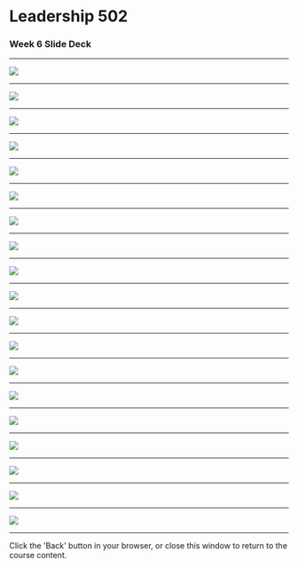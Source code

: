 
# Leadership 502

### Week 6 Slide Deck

---

![](LDRS502-6/assets/Slide01.jpeg)

---

![](LDRS502-6/assets/Slide02.jpeg)

---

![](LDRS502-6/assets/Slide03.jpeg)

---

![](LDRS502-6/assets/Slide04.jpeg)

---

![](LDRS502-6/assets/Slide05.jpeg)

---

![](LDRS502-6/assets/Slide06.jpeg)

---

![](LDRS502-6/assets/Slide07.jpeg)

---

![](LDRS502-6/assets/Slide08.jpeg)

---

![](LDRS502-6/assets/Slide09.jpeg)

---

![](LDRS502-6/assets/Slide10.jpeg)

---

![](LDRS502-6/assets/Slide11.jpeg)

---

![](LDRS502-6/assets/Slide12.jpeg)

---

![](LDRS502-6/assets/Slide13.jpeg)

---

![](LDRS502-6/assets/Slide14.jpeg)

---

![](LDRS502-6/assets/Slide15.jpeg)

---

![](LDRS502-6/assets/Slide16.jpeg)

---

![](LDRS502-6/assets/Slide17.jpeg)

---

![](LDRS502-6/assets/Slide18.jpeg)

---

![](LDRS502-6/assets/Slide19.jpeg)

---

Click the 'Back' button in your browser, or close this window to return to the course content.
